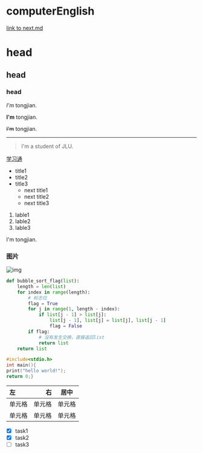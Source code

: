 # computerEnglish
[link to next.md](https://github.com/tongjian131/computerEnglish/blob/main/next.md)
# head
## head
### head
*I'm* tongjian.

**I'm** tongjian.

~~I'm~~ tongjian.


---

>I'm a student of JLU.

[学习通](http://www.chaoxing.com)

* title1
* title2
* title3 
  * next title1
  * next title2
  * next title3
 
1. lable1
2. lable2
3. lable3   

<p>I'm tongjian.</p >

### 图片
![img](https://t7.baidu.com/it/u=4162611394,4275913936&fm=193&f=GIF)

```python
def bubble_sort_flag(list):
    length = len(list)
    for index in range(length):
        # 标志位
        flag = True
        for j in range(1, length - index):
            if list[j - 1] > list[j]:
                list[j - 1], list[j] = list[j], list[j - 1]
                flag = False
        if flag:
            # 没有发生交换，直接返回list
            return list
    return list
```

```c
#include<stdio.h>
int main(){
print("hello world!");
return 0;}

```
| 左 | 右 | 居中 |
| :-----| ----: | :----: |
| 单元格 | 单元格 | 单元格 |
| 单元格 | 单元格 | 单元格 |
* [x] task1
* [x] task2
* [ ] task3
